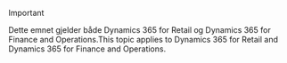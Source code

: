 > [!IMPORTANT]
> <span data-ttu-id="464a1-101">Dette emnet gjelder både Dynamics 365 for Retail og Dynamics 365 for Finance and Operations.</span><span class="sxs-lookup"><span data-stu-id="464a1-101">This topic applies to Dynamics 365 for Retail and Dynamics 365 for Finance and Operations.</span></span>
